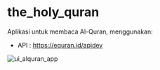 # the_holy_quran
Aplikasi untuk membaca Al-Quran, menggunakan:
- API : https://equran.id/apidev
  
![ui_alquran_app](https://github.com/MuhammadFerrySofianshah/aplikasi_alquran_mobile/assets/113429157/c26cd7ad-9d01-4f76-9d71-5acdd9726e50)


